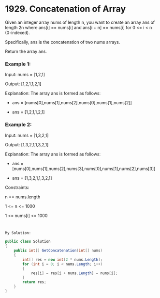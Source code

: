 # 1929. Concatenation of Array
Given an integer array nums of length n, you want to create an array ans of length 2n where ans[i] == nums[i] and ans[i + n] == nums[i] for 0 <= i < n (0-indexed).

Specifically, ans is the concatenation of two nums arrays.

Return the array ans.

 

### Example 1:

Input: nums = [1,2,1]

Output: [1,2,1,1,2,1]

Explanation: The array ans is formed as follows:

- ans = [nums[0],nums[1],nums[2],nums[0],nums[1],nums[2]]
  
- ans = [1,2,1,1,2,1]
### Example 2:

Input: nums = [1,3,2,1]

Output: [1,3,2,1,1,3,2,1]

Explanation: The array ans is formed as follows:

- ans = [nums[0],nums[1],nums[2],nums[3],nums[0],nums[1],nums[2],nums[3]]
  
- ans = [1,3,2,1,1,3,2,1]
 

Constraints:

n == nums.length

1 <= n <= 1000

1 <= nums[i] <= 1000


```csharp


My Solution:

public class Solution
{
    public int[] GetConcatenation(int[] nums)
    {
        int[] res = new int[2 * nums.Length];
        for (int i = 0; i < nums.Length; i++)
        {
            res[i] = res[i + nums.Length] = nums[i];
        }
        return res;
    }
}

```
